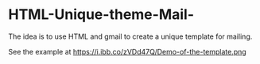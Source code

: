 # HTML-Unique-theme-Mail-

The idea is to use HTML and gmail to create a unique template for mailing. 

See the example at https://i.ibb.co/zVDd47Q/Demo-of-the-template.png

